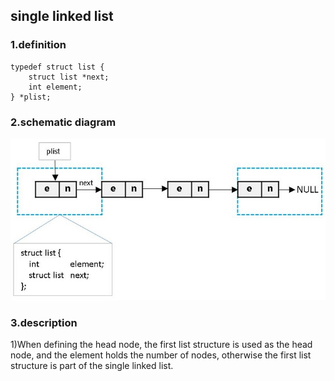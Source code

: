 ## single linked list  
### 1.definition  
```
typedef struct list {  
    struct list *next;  
    int element;  
} *plist;
```
### 2.schematic diagram  
![single linked list](https://github.com/Lqinggang/demo/blob/master/list/single/list.jpg?raw=true)
### 3.description
1)When defining the head node, the first list structure is used as the head node, and the element holds the number of nodes, otherwise the first list structure is part of the single linked list.
